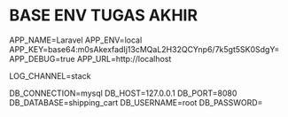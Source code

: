<h1>BASE ENV TUGAS AKHIR</h1>

APP_NAME=Laravel
APP_ENV=local
APP_KEY=base64:m0sAkexfadIj13cMQaL2H32QCYnp6/7k5gt5SK0SdgY=
APP_DEBUG=true
APP_URL=http://localhost

LOG_CHANNEL=stack

DB_CONNECTION=mysql
DB_HOST=127.0.0.1
DB_PORT=8080
DB_DATABASE=shipping_cart
DB_USERNAME=root
DB_PASSWORD=
